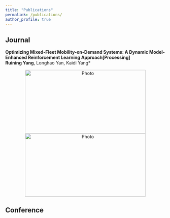 ```yaml
---
title: "Publications"
permalink: /publications/
author_profile: true
---
```



## Journal
<b>Optimizing Mixed-Fleet Mobility-on-Demand Systems: A Dynamic Model-Enhanced Reinforcement Learning Approach[Processing]</b><br>
<b>Ruining Yang</b>, Longhao Yan, Kaidi Yang*

<p align="center">
  <img src="https://520yrn.github.io//files/1.png" alt="Photo" style="width: 380px;height: 200px;"/>
  <img src="https://520yrn.github.io//files/2.png" alt="Photo" style="width: 380px;height: 200px;"/>
</p>

## Conference


